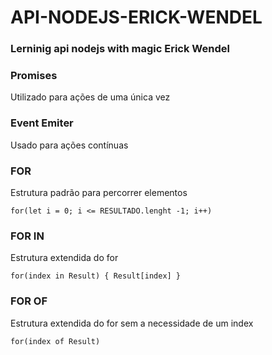 # API-NODEJS-ERICK-WENDEL
### Lerninig api nodejs with magic Erick Wendel

### Promises
Utilizado para ações de uma única vez

### Event Emiter
Usado para ações contínuas

### FOR
Estrutura padrão para percorrer elementos
```
for(let i = 0; i <= RESULTADO.lenght -1; i++)
```
### FOR IN
Estrutura extendida do for
```
for(index in Result) { Result[index] }
```

### FOR OF
Estrutura extendida do for sem a necessidade de um index
```
for(index of Result)
```